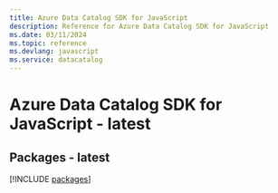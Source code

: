 ```yaml
---
title: Azure Data Catalog SDK for JavaScript
description: Reference for Azure Data Catalog SDK for JavaScript
ms.date: 03/11/2024
ms.topic: reference
ms.devlang: javascript
ms.service: datacatalog
---
```

# Azure Data Catalog SDK for JavaScript - latest
## Packages - latest
[!INCLUDE [packages](data-catalog-index.md)]